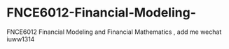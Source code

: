 # FNCE6012-Financial-Modeling-
FNCE6012 Financial Modeling  and Financial Mathematics , add me wechat iuww1314
